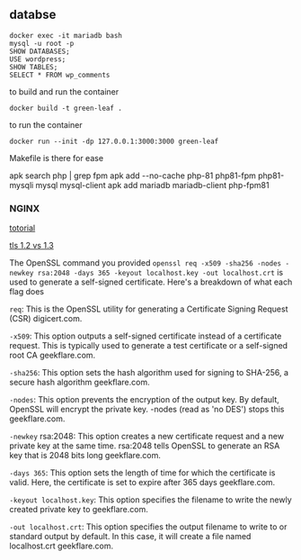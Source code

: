 ## databse 
```
docker exec -it mariadb bash
mysql -u root -p
SHOW DATABASES;
USE wordpress;
SHOW TABLES;
SELECT * FROM wp_comments
```

to build and run the container
```
docker build -t green-leaf .
```

to run the container
```
docker run --init -dp 127.0.0.1:3000:3000 green-leaf
```

Makefile is there for ease

apk search php | grep fpm
apk add --no-cache php-81 php81-fpm php81-mysqli mysql mysql-client
apk add mariadb mariadb-client
php-fpm81


### NGINX

[totorial](https://wiki.alpinelinux.org/wiki/Nginx)

[tls 1.2 vs 1.3](https://www.a10networks.com/glossary/key-differences-between-tls-1-2-and-tls-1-3/)

The OpenSSL command you provided ```openssl req -x509 -sha256 -nodes -newkey rsa:2048 -days 365 -keyout localhost.key -out localhost.crt``` is used to generate a self-signed certificate. Here's a breakdown of what each flag does

```req```: This is the OpenSSL utility for generating a Certificate Signing Request (CSR) digicert.com.

```-x509```: This option outputs a self-signed certificate instead of a certificate request. This is typically used to generate a test certificate or a self-signed root CA geekflare.com.

```-sha256```: This option sets the hash algorithm used for signing to SHA-256, a secure hash algorithm geekflare.com.

```-nodes```: This option prevents the encryption of the output key. By default, OpenSSL will encrypt the private key. -nodes (read as 'no DES') stops this geekflare.com.

```-newkey``` rsa:2048: This option creates a new certificate request and a new private key at the same time. rsa:2048 tells OpenSSL to generate an RSA key that is 2048 bits long geekflare.com.

```-days 365```: This option sets the length of time for which the certificate is valid. Here, the certificate is set to expire after 365 days geekflare.com.

```-keyout localhost.key```: This option specifies the filename to write the newly created private key to geekflare.com.

```-out localhost.crt```: This option specifies the output filename to write to or standard output by default. In this case, it will create a file named localhost.crt geekflare.com.
